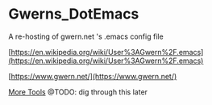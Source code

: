 # Gwerns_DotEmacs
A re-hosting of gwern.net 's .emacs config file

[https://en.wikipedia.org/wiki/User%3AGwern%2F.emacs](https://en.wikipedia.org/wiki/User%3AGwern%2F.emacs)

[https://www.gwern.net/](https://www.gwern.net/)


[More Tools](https://www.gwern.net/Links) @TODO: dig through this later 
